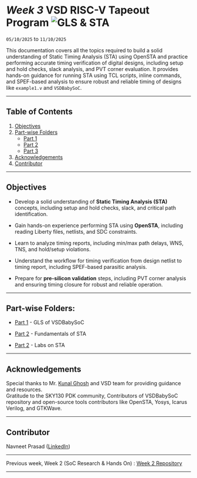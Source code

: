 # *Week 3* VSD RISC-V Tapeout Program ![GLS & STA](https://img.shields.io/badge/GLS_%26_STA_of_VSDBabySoC-Done-darkgreen)

`05/10/2025` to `11/10/2025`

This documentation covers all the topics required to build a solid understanding of Static Timing Analysis (STA) using OpenSTA and practice performing accurate timing verification of digital designs, including setup and hold checks, slack analysis, and PVT corner evaluation. It provides hands-on guidance for running STA using TCL scripts, inline commands, and SPEF-based analysis to ensure robust and reliable timing of designs like `example1.v` and `VSDBabySoC`.

---

## Table of Contents
  
1. [Objectives](#objectives)  
2. [Part-wise Folders](#part-wise-folders)
    - [Part 1](https://github.com/navneetprasad1311/vsd-soc-pgrm-w3/blob/main/Part1)
    - [Part 2](https://github.com/navneetprasad1311/vsd-soc-pgrm-w3/blob/main/Part2)
    - [Part 3](https://github.com/navneetprasad1311/vsd-soc-pgrm-w3/blob/main/Part3)
3. [Acknowledgements](#acknowledgements)  
4. [Contributor](#contributor)

---

## Objectives

- Develop a solid understanding of **Static Timing Analysis (STA)** concepts, including setup and hold checks, slack, and critical path identification.  

- Gain hands-on experience performing STA using **OpenSTA**, including reading Liberty files, netlists, and SDC constraints.  

- Learn to analyze timing reports, including min/max path delays, WNS, TNS, and hold/setup violations.  

- Understand the workflow for timing verification from design netlist to timing report, including SPEF-based parasitic analysis.  

- Prepare for **pre-silicon validation** steps, including PVT corner analysis and ensuring timing closure for robust and reliable operation.


---

## Part-wise Folders:

- [Part 1](https://github.com/navneetprasad1311/vsd-soc-pgrm-w3/tree/main/Part1/README.md) - GLS of VSDBabySoC

- [Part 2](https://github.com/navneetprasad1311/vsd-soc-pgrm-w3/tree/main/Part2/README.md) - Fundamentals of STA

- [Part 2](https://github.com/navneetprasad1311/vsd-soc-pgrm-w3/blob/main/Part2/README.md) - Labs on STA

---

## Acknowledgements

Special thanks to Mr. [Kunal Ghosh](https://in.linkedin.com/in/kunal-ghosh-vlsisystemdesign-com-28084836) and VSD team for providing guidance and resources.  
Gratitude to the SKY130 PDK community, Contributors of VSDBabySoC repository and open-source tools contributors like OpenSTA, Yosys, Icarus Verilog, and GTKWave.

---

## Contributor
  Navneet Prasad ([LinkedIn](https://linkedin.com/in/navneetprasad1311)) 

---

Previous week, Week 2 (SoC Research & Hands On) : [Week 2 Repository](https://github.com/navneetprasad1311/vsd-soc-pgrm-w2)

---